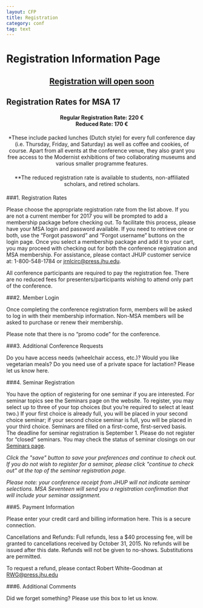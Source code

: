 ```yaml
---
layout: CFP
title: Registration
category: conf
tag: text
---
```


# Registration Information Page

<h2 style="text-align: center; font-weight: bold; text-decoration: underline;">Registration will open soon</h2>

## Registration Rates for MSA 17

<h4 style="text-align: center">Regular Registration Rate: 220 €<br>Reduced Rate: 170 €</h4>

<h4 style="text-align: center; font-weight: normal;">*These include packed lunches (Dutch style) for every full conference day (i.e. Thursday, Friday, and Saturday) as well as coffee and cookies, of course. Apart from all events at the conference venue, they also grant you free access to the Modernist exhibitions of two collaborating museums and various smaller programme features.</h4>

<h4 style="text-align: center; font-weight: normal;">**The reduced registration rate is available to students, non-affiliated scholars, and retired scholars.</h4>

<!-- 
##Registration Process: [Click here to register online](https://msa.press.jhu.edu/membership/conference )
-->

###1. Registration Rates 

Please choose the appropriate registration rate from the list above. If you are not a current member for 2017 you will be prompted to add a membership package before checking out. To facilitate this process, please have your MSA login and password available. If you need to retrieve one or both, use the “Forgot password” and “Forgot username” buttons on the login page. Once you select a membership package and add it to your cart, you may proceed with checking out for both the conference registration and MSA membership. For assistance, please contact JHUP customer service at: 1-800-548-1784 or [jrnlcirc@press.jhu.edu](jrnlcirc@press.jhu.edu).

All conference participants are required to pay the registration fee. There are no reduced fees for presenters/participants wishing to attend only part of the conference.

<!-- 
###n. Optional Business Lunch

Rate: $10 

We encourage all members to attend the MSA business lunch. Prizes are awarded, Board members are introduced, and the future of the MSA is discussed at this event. Please join us!

###n. Special Events

-->

###2. Member Login

Once completing the conference registration form, members will be asked to log in with their membership information. Non-MSA members will be asked to purchase or renew their membership.

Please note that there is no “promo code” for the conference.

<!--

###n. Graduate Student Meetup

-->

###3. Additional Conference Requests 

Do you have access needs (wheelchair access, etc.)? Would you like vegetarian meals? Do you need use of a private space for lactation? Please let us know here. 

<!-- 

###n. What Are You Reading? 

To participate in a What Are You Reading session, please indicate this on the registration form and name a book you are interested in presenting.

*Click the "update" button to continue.*

-->

###4. Seminar Registration

You have the option of registering for one seminar if you are interested.  For seminar topics see the Seminars page on the website. To register, you may select up to three of your top choices (but you’re required to select at least two.)  If your first choice is already full, you will be placed in your second choice seminar; if your second choice seminar is full, you will be placed in your third choice. Seminars are filled on a first-come, first-served basis. The deadline for seminar registration is September 1. Please do not register for “closed” seminars. You may check the status of seminar closings on our [Seminars page](Seminars.html).

*Click the "save" button to save your preferences and continue to check out. If you do not wish to register for a seminar, please click "continue to check out" at the top of the seminar registration page.*

*Please note: your conference receipt from JHUP will not indicate seminar selections. MSA Seventeen will send you a registration confirmation that will include your seminar assignment.*

###5. Payment Information 

Please enter your credit card and billing information here. This is a secure connection. 

Cancellations and Refunds: Full refunds, less a $40 processing fee, will be granted to cancellations received by October 31, 2015. No refunds will be issued after this date. Refunds will not be given to no-shows. Substitutions are permitted. 

To request a refund, please contact Robert White-Goodman at [RWG@press.jhu.edu](mailto:RWG@press.jhu.edu)

###6. Additional Comments 

Did we forget something? Please use this box to let us know. 
